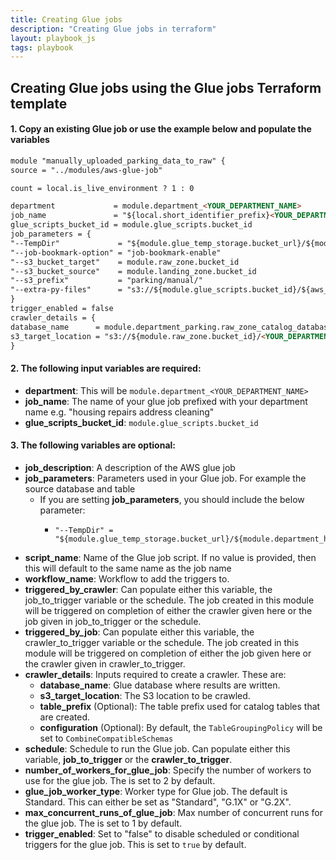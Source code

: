```yaml
---
title: Creating Glue jobs
description: "Creating Glue jobs in terraform"
layout: playbook_js
tags: playbook
---
```


## Creating Glue jobs using the Glue jobs Terraform template

#### 1. Copy an existing Glue job or use the example below and populate the variables
```markdown
module "manually_uploaded_parking_data_to_raw" {
source = "../modules/aws-glue-job"

count = local.is_live_environment ? 1 : 0

department             = module.department_<YOUR_DEPARTMENT_NAME>
job_name               = "${local.short_identifier_prefix}<YOUR_DEPARTMENT_NAME> <GLUE_JOB_NAME>"
glue_scripts_bucket_id = module.glue_scripts.bucket_id
job_parameters = {
"--TempDir"             = "${module.glue_temp_storage.bucket_url}/${module.department_housing_repairs.identifier}/"
"--job-bookmark-option" = "job-bookmark-enable"
"--s3_bucket_target"    = module.raw_zone.bucket_id
"--s3_bucket_source"    = module.landing_zone.bucket_id
"--s3_prefix"           = "parking/manual/"
"--extra-py-files"      = "s3://${module.glue_scripts.bucket_id}/${aws_s3_bucket_object.helpers.key}"
}
trigger_enabled = false
crawler_details = {
database_name      = module.department_parking.raw_zone_catalog_database_name
s3_target_location = "s3://${module.raw_zone.bucket_id}/<YOUR_DEPARTMENT_NAME>/"
}
```
#### 2. The following input variables are required:
- __department__: This will be `module.department_<YOUR_DEPARTMENT_NAME>`
- __job_name__: The name of your glue job prefixed with your department name e.g. "housing repairs address cleaning"
- __glue_scripts_bucket_id__: `module.glue_scripts.bucket_id`

#### 3. The following variables are optional:
- __job_description__: A description of the AWS glue job
- __job_parameters__: Parameters used in your Glue job. For example the source database and table
    - If you are setting __job_parameters__, you should include the below parameter:
      - ```
        "--TempDir" = "${module.glue_temp_storage.bucket_url}/${module.department_housing_repairs.identifier}/"
        ```
- __script_name__: Name of the Glue job script. If no value is provided, then this will default to the same name as the job name
- __workflow_name__: Workflow to add the triggers to.
- __triggered_by_crawler__: Can populate either this variable, the job_to_trigger variable or the schedule.
  The job created in this module will be triggered on completion of either
  the crawler given here or the job given in job_to_trigger or the schedule.
- __triggered_by_job__: Can populate either this variable, the crawler_to_trigger variable or the schedule.
  The job created in this module will be triggered on completion of either
  the job given here or the crawler given in crawler_to_trigger.
- __crawler_details__: Inputs required to create a crawler. These are:
    - __database_name__: Glue database where results are written. 
    - __s3_target_location__: The S3 location to be crawled.
    - __table_prefix__ (Optional): The table prefix used for catalog tables that are created.
    - __configuration__ (Optional): By default, the `TableGroupingPolicy` will be set to `CombineCompatibleSchemas`  
- __schedule__: Schedule to run the Glue job. Can populate either this variable, __job_to_trigger__ or the __crawler_to_trigger__. 
- __number_of_workers_for_glue_job__: Specify the number of workers to use for the glue job. The is set to 2 by default.
- __glue_job_worker_type__: Worker type for Glue job. The default is Standard. This can either be set as "Standard", "G.1X" or "G.2X". 
- __max_concurrent_runs_of_glue_job__: Max number of concurrent runs for the glue job. The is set to 1 by default.
- __trigger_enabled__: Set to "false" to disable scheduled or conditional triggers for the glue job. This is set to `true` by default.
